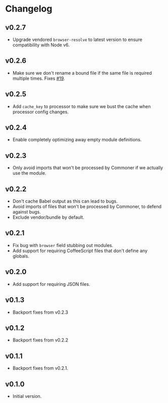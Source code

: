 # Changelog

## v0.2.7

* Upgrade vendored `browser-resolve` to latest version to ensure compatibility with Node v6.

## v0.2.6

* Make sure we don't rename a bound file if the same file is required multiple times. Fixes [#19](https://github.com/Shopify/sprockets-commoner/issues/19).

## v0.2.5

* Add `cache_key` to processor to make sure we bust the cache when processor config changes.

## v0.2.4

* Enable completely optimizing away empty module definitions.

## v0.2.3

* Only avoid imports that won't be processed by Commoner if we actually use the module.

## v0.2.2

* Don't cache Babel output as this can lead to bugs.
* Avoid imports of files that won't be processed by Commoner, to defend against bugs.
* Exclude vendor/bundle by default.

## v0.2.1

* Fix bug with `browser` field stubbing out modules.
* Add support for requiring CoffeeScript files that don't define any globals.

## v0.2.0

* Add support for requiring JSON files.

## v0.1.3

* Backport fixes from v0.2.3

## v0.1.2

* Backport fixes from v0.2.2

## v0.1.1

* Backport fixes from v0.2.1.

## v0.1.0

* Initial version.
